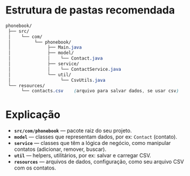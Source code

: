 # Estrutura de pastas recomendada

```css
phonebook/
 ├── src/
 │    └── com/
 │         └── phonebook/
 │              ├── Main.java
 │              ├── model/
 │              │    └── Contact.java
 │              ├── service/
 │              │    └── ContactService.java
 │              └── util/
 │                   └── CsvUtils.java
 └── resources/
      └── contacts.csv    (arquivo para salvar dados, se usar csv)

```

# Explicação

- **`src/com/phonebook`** — pacote raiz do seu projeto.
- **`model`** — classes que representam dados, por ex: `Contact` (contato).
- **`service`** — classes que têm a lógica de negócio, como manipular contatos (adicionar, remover, buscar).
- **`util`** — helpers, utilitários, por ex: salvar e carregar CSV.
- **`resources`** — arquivos de dados, configuração, como seu arquivo CSV com os contatos.